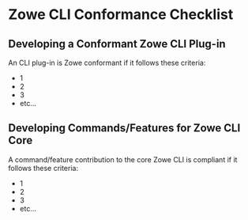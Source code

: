 # Zowe CLI Conformance Checklist

## Developing a Conformant Zowe CLI Plug-in 

An CLI plug-in is Zowe conformant if it follows these criteria: 

- 1 
- 2 
- 3 
- etc...

## Developing Commands/Features for Zowe CLI Core

A command/feature contribution to the core Zowe CLI is compliant if it follows these criteria: 

- 1 
- 2 
- 3 
- etc...
